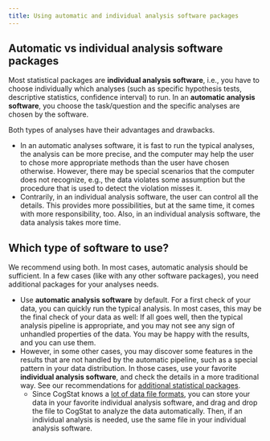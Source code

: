 ```yaml
---
title: Using automatic and individual analysis software packages
---
```

## Automatic vs individual analysis software packages

Most statistical packages are **individual analysis software**, i.e., you have to choose individually which analyses (such as specific hypothesis tests, descriptive statistics, confidence interval) to run. In an **automatic analysis software**, you choose the task/question and the specific analyses are chosen by the software.

Both types of analyses have their advantages and drawbacks.

* In an automatic analyses software, it is fast to run the typical analyses, the analysis can be more precise, and the computer may help the user to chose more appropriate methods than the user have chosen otherwise. However, there may be special scenarios that the computer does not recognize, e.g., the data violates some assumption but the procedure that is used to detect the violation misses it.
* Contrarily, in an individual analysis software, the user can control all the details. This provides more possibilities, but at the same time, it comes with more responsibility, too. Also, in an individual analysis software, the data analysis takes more time.

## Which type of software to use?

We recommend using both. In most cases, automatic analysis should be sufficient. In a few cases (like with any other software packages), you need additional packages for your analyses needs.

* Use **automatic analysis software** by default. For a first check of your data, you can quickly run the typical analysis. In most cases, this may be the final check of your data as well: If all goes well, then the typical analysis pipeline is appropriate, and you may not see any sign of unhandled properties of the data. You may be happy with the results, and you can use them.
* However, in some other cases, you may discover some features in the results that are not handled by the automatic pipeline, such as a special pattern in your data distribution. In those cases, use your favorite **individual analysis software**, and check the details in a more traditional way. See our recommendations for [additional statistical packages](Other-useful-statistical-programs).
  * Since CogStat knows a [lot of data file formats](Handling-data#available-file-formats), you can store your data in your favorite individual analysis software, and drag and drop the file to CogStat to analyze the data automatically. Then, if an individual analysis is needed, use the same file in your individual analysis software.

